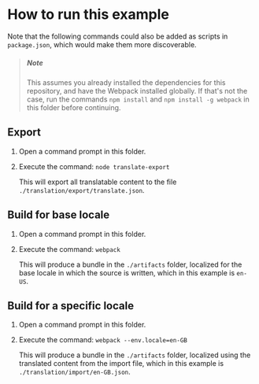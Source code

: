 # How to run this example

Note that the following commands could also be added as scripts in `package.json`, which would make them more discoverable.

> ##### Note
> This assumes you already installed the dependencies for this repository, and have the Webpack installed globally.
If that's not the case, run the commands `npm install` and `npm install -g webpack` in this folder before continuing.

## Export

1. Open a command prompt in this folder.

2. Execute the command: `node translate-export`

   This will export all translatable content to the file `./translation/export/translate.json`.

## Build for base locale

1. Open a command prompt in this folder.

2. Execute the command: `webpack`

   This will produce a bundle in the `./artifacts` folder, localized for the base locale in which the source is written, which in this example is `en-US`.

## Build for a specific locale

1. Open a command prompt in this folder.

2. Execute the command: `webpack --env.locale=en-GB`

   This will produce a bundle in the `./artifacts` folder, localized using the translated content from the import file, which in this example is `./translation/import/en-GB.json`.
